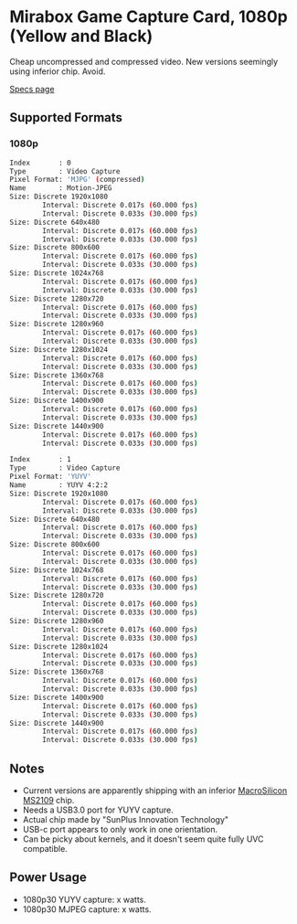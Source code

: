 # Mirabox Game Capture Card, 1080p (Yellow and Black)

Cheap uncompressed and compressed video. New versions seemingly using inferior chip. Avoid.

[Specs page](https://miraboxbuy.com/collections/capture-card/products/mirabox-game-capture-card-usb3-1-type-c-hdmi-capture-card-1080p-60fps-hd-audio-video-capture-device-camlink-for-ps4-switch-obs-youtube-live-streaming-and-recording-compatible-with-windows-mac-os-linux)

## Supported Formats

### 1080p

```bash
Index       : 0
Type        : Video Capture
Pixel Format: 'MJPG' (compressed)
Name        : Motion-JPEG
Size: Discrete 1920x1080
        Interval: Discrete 0.017s (60.000 fps)
        Interval: Discrete 0.033s (30.000 fps)
Size: Discrete 640x480
        Interval: Discrete 0.017s (60.000 fps)
        Interval: Discrete 0.033s (30.000 fps)
Size: Discrete 800x600
        Interval: Discrete 0.017s (60.000 fps)
        Interval: Discrete 0.033s (30.000 fps)
Size: Discrete 1024x768
        Interval: Discrete 0.017s (60.000 fps)
        Interval: Discrete 0.033s (30.000 fps)
Size: Discrete 1280x720
        Interval: Discrete 0.017s (60.000 fps)
        Interval: Discrete 0.033s (30.000 fps)
Size: Discrete 1280x960
        Interval: Discrete 0.017s (60.000 fps)
        Interval: Discrete 0.033s (30.000 fps)
Size: Discrete 1280x1024
        Interval: Discrete 0.017s (60.000 fps)
        Interval: Discrete 0.033s (30.000 fps)
Size: Discrete 1360x768
        Interval: Discrete 0.017s (60.000 fps)
        Interval: Discrete 0.033s (30.000 fps)
Size: Discrete 1400x900
        Interval: Discrete 0.017s (60.000 fps)
        Interval: Discrete 0.033s (30.000 fps)
Size: Discrete 1440x900
        Interval: Discrete 0.017s (60.000 fps)
        Interval: Discrete 0.033s (30.000 fps)

Index       : 1
Type        : Video Capture
Pixel Format: 'YUYV'
Name        : YUYV 4:2:2
Size: Discrete 1920x1080
        Interval: Discrete 0.017s (60.000 fps)
        Interval: Discrete 0.033s (30.000 fps)
Size: Discrete 640x480
        Interval: Discrete 0.017s (60.000 fps)
        Interval: Discrete 0.033s (30.000 fps)
Size: Discrete 800x600
        Interval: Discrete 0.017s (60.000 fps)
        Interval: Discrete 0.033s (30.000 fps)
Size: Discrete 1024x768
        Interval: Discrete 0.017s (60.000 fps)
        Interval: Discrete 0.033s (30.000 fps)
Size: Discrete 1280x720
        Interval: Discrete 0.017s (60.000 fps)
        Interval: Discrete 0.033s (30.000 fps)
Size: Discrete 1280x960
        Interval: Discrete 0.017s (60.000 fps)
        Interval: Discrete 0.033s (30.000 fps)
Size: Discrete 1280x1024
        Interval: Discrete 0.017s (60.000 fps)
        Interval: Discrete 0.033s (30.000 fps)
Size: Discrete 1360x768
        Interval: Discrete 0.017s (60.000 fps)
        Interval: Discrete 0.033s (30.000 fps)
Size: Discrete 1400x900
        Interval: Discrete 0.017s (60.000 fps)
        Interval: Discrete 0.033s (30.000 fps)
Size: Discrete 1440x900
        Interval: Discrete 0.017s (60.000 fps)
        Interval: Discrete 0.033s (30.000 fps)

```

## Notes

- Current versions are apparently shipping with an inferior [MacroSilicon MS2109](ms2109.md) chip.
- Needs a USB3.0 port for YUYV capture.
- Actual chip made by "SunPlus Innovation Technology"
- USB-c port appears to only work in one orientation.
- Can be picky about kernels, and it doesn't seem quite fully UVC compatible.

## Power Usage

- 1080p30 YUYV capture: x watts.
- 1080p30 MJPEG capture: x watts.
